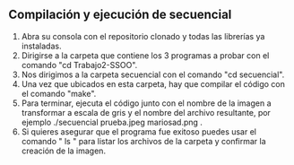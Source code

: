 ## Compilación y ejecución de secuencial

1. Abra su consola con el repositorio clonado y todas las librerías ya instaladas.
2. Dirigirse a la carpeta que contiene los 3 programas a probar con el comando "cd Trabajo2-SSOO".
3. Nos dirigimos a la carpeta secuencial con el comando "cd secuencial".
4. Una vez que ubicados en esta carpeta, hay que compilar el código con el comando "make". 
5. Para terminar, ejecuta el código junto con el nombre de la imagen a transformar a escala de gris y el nombre del archivo resultante, por ejemplo ./secuencial prueba.jpeg mariosad.png .
6. Si quieres asegurar que el programa fue exitoso puedes usar el comando " ls " para listar los archivos de la carpeta y confirmar la creación de la imagen.
